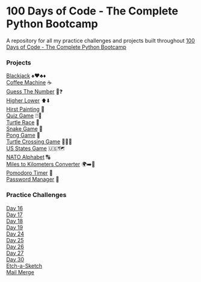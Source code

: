 # 100 Days of Code - The Complete Python Bootcamp
A repository for all my practice challenges and projects built throughout [100 Days of Code - The Complete Python Bootcamp](https://www.udemy.com/course/100-days-of-code)

### Projects

[Blackjack](./Blackjack) ♠️♥️♣️♦️ \
[Coffee Machine](./CoffeeMachine/) ☕️ \
[Guess The Number](./GuessTheNumber/) 🔢❓ \
[Higher Lower](./higher-lower/) ⬆️⬇️ \
[Hirst Painting](./hirst-painting/) 🎨 \
[Quiz Game](./quiz-game/) ⍰🤨 \
[Turtle Race](./turtle-race/) 🐢 \
[Snake Game](./snake-game/) 🐍 \
[Pong Game](./pong-game/) 🏓 \
[Turtle Crossing Game](./turtle-crossing/) 🐢🚗💨 \
[US States Game](./us-states-game/) 🇺🇸🗺️ \
[NATO Alphabet](./NATO-alphabet/) 🔠 \
[Miles to Kilometers Converter](./miles-to-km-converter/) 🌍➡️🔢 \
[Pomodoro Timer](./pomodoro-timer/) 🍅 \
[Password Manager](./password-manager/) 🔐


### Practice Challenges

[Day 16](./day-16/) \
[Day 17](./day-17/) \
[Day 18](./day-18/) \
[Day 19](./day-19/) \
[Day 24](./day-24/) \
[Day 25](./day-25/) \
[Day 26](./day-26/) \
[Day 27](./day-27/) \
[Day 30](./day-30/) \
[Etch-a-Sketch](./etch-a-sketch/) \
[Mail Merge](./mail-merge-project/)